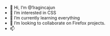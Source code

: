 - 👋 Hi, I’m @1ragincajun
- 👀 I’m interested in CSS
- 🌱 I’m currently learning everything
- 💞️ I’m looking to collaborate on Firefox projects.
- 📫 

<!---
1ragincajun/1ragincajun is a ✨ special ✨ repository because its `README.md` (this file) appears on your GitHub profile.
You can click the Preview link to take a look at your changes.
--->
